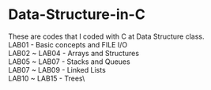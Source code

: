 # Data-Structure-in-C
These are codes that I coded with C at Data Structure class.\
LAB01 - Basic concepts and FILE I/O\
LAB02 ~ LAB04 - Arrays and Structures\
LAB05 ~ LAB07 - Stacks and Queues\
LAB07 ~ LAB09 - Linked Lists\
LAB10 ~ LAB15 - Trees\
